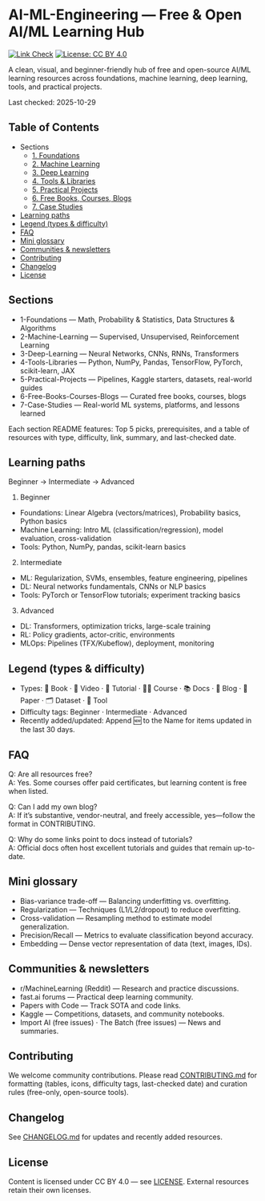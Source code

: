 # AI-ML-Engineering — Free & Open AI/ML Learning Hub

[![Link Check](https://github.com/VenkataAnilKumar/AI-ML-Engineering/actions/workflows/link-check.yml/badge.svg)](https://github.com/VenkataAnilKumar/AI-ML-Engineering/actions/workflows/link-check.yml) [![License: CC BY 4.0](https://img.shields.io/badge/License-CC%20BY%204.0-lightgrey.svg)](LICENSE)

A clean, visual, and beginner-friendly hub of free and open-source AI/ML learning resources across foundations, machine learning, deep learning, tools, and practical projects.

Last checked: 2025-10-29

## Table of Contents

- Sections
  - [1. Foundations](1-Foundations/README.md)
  - [2. Machine Learning](2-Machine-Learning/README.md)
  - [3. Deep Learning](3-Deep-Learning/README.md)
  - [4. Tools & Libraries](4-Tools-Libraries/README.md)
  - [5. Practical Projects](5-Practical-Projects/README.md)
  - [6. Free Books, Courses, Blogs](6-Free-Books-Courses-Blogs/README.md)
  - [7. Case Studies](7-Case-Studies/README.md)
- [Learning paths](#learning-paths)
- [Legend (types & difficulty)](#legend-types--difficulty)
- [FAQ](#faq)
- [Mini glossary](#mini-glossary)
- [Communities & newsletters](#communities--newsletters)
- [Contributing](#contributing)
- [Changelog](#changelog)
- [License](#license)

## Sections

- 1-Foundations — Math, Probability & Statistics, Data Structures & Algorithms
- 2-Machine-Learning — Supervised, Unsupervised, Reinforcement Learning
- 3-Deep-Learning — Neural Networks, CNNs, RNNs, Transformers
- 4-Tools-Libraries — Python, NumPy, Pandas, TensorFlow, PyTorch, scikit-learn, JAX
- 5-Practical-Projects — Pipelines, Kaggle starters, datasets, real-world guides
- 6-Free-Books-Courses-Blogs — Curated free books, courses, blogs
- 7-Case-Studies — Real-world ML systems, platforms, and lessons learned

Each section README features: Top 5 picks, prerequisites, and a table of resources with type, difficulty, link, summary, and last-checked date.

## Learning paths

Beginner → Intermediate → Advanced

1) Beginner
- Foundations: Linear Algebra (vectors/matrices), Probability basics, Python basics
- Machine Learning: Intro ML (classification/regression), model evaluation, cross-validation
- Tools: Python, NumPy, pandas, scikit-learn basics

2) Intermediate
- ML: Regularization, SVMs, ensembles, feature engineering, pipelines
- DL: Neural networks fundamentals, CNNs or NLP basics
- Tools: PyTorch or TensorFlow tutorials; experiment tracking basics

3) Advanced
- DL: Transformers, optimization tricks, large-scale training
- RL: Policy gradients, actor-critic, environments
- MLOps: Pipelines (TFX/Kubeflow), deployment, monitoring

## Legend (types & difficulty)

- Types: 📘 Book · 🎥 Video · 📝 Tutorial · 🧑‍🏫 Course · 📚 Docs · 📰 Blog · 📄 Paper · 🗂️ Dataset · 🔧 Tool
- Difficulty tags: Beginner · Intermediate · Advanced
 - Recently added/updated: Append 🆕 to the Name for items updated in the last 30 days.

## FAQ

Q: Are all resources free?  
A: Yes. Some courses offer paid certificates, but learning content is free when listed.

Q: Can I add my own blog?  
A: If it’s substantive, vendor-neutral, and freely accessible, yes—follow the format in CONTRIBUTING.

Q: Why do some links point to docs instead of tutorials?  
A: Official docs often host excellent tutorials and guides that remain up-to-date.

## Mini glossary

- Bias-variance trade-off — Balancing underfitting vs. overfitting.
- Regularization — Techniques (L1/L2/dropout) to reduce overfitting.
- Cross-validation — Resampling method to estimate model generalization.
- Precision/Recall — Metrics to evaluate classification beyond accuracy.
- Embedding — Dense vector representation of data (text, images, IDs).

## Communities & newsletters

- r/MachineLearning (Reddit) — Research and practice discussions.
- fast.ai forums — Practical deep learning community.
- Papers with Code — Track SOTA and code links.
- Kaggle — Competitions, datasets, and community notebooks.
- Import AI (free issues) · The Batch (free issues) — News and summaries.

## Contributing

We welcome community contributions. Please read [CONTRIBUTING.md](CONTRIBUTING.md) for formatting (tables, icons, difficulty tags, last-checked date) and curation rules (free-only, open-source tools).

## Changelog

See [CHANGELOG.md](CHANGELOG.md) for updates and recently added resources.

## License

Content is licensed under CC BY 4.0 — see [LICENSE](LICENSE). External resources retain their own licenses.
